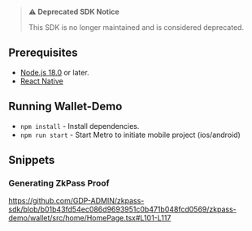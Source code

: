 > **⚠️ Deprecated SDK Notice**
> 
> This SDK is no longer maintained and is considered deprecated.

## Prerequisites

- [Node.js 18.0](https://nodejs.org/en) or later.
- [React Native](https://reactnative.dev/docs/environment-setup)

## Running Wallet-Demo

- `npm install` - Install dependencies.
- `npm run start` - Start Metro to initiate mobile project (ios/android)

## Snippets

### Generating ZkPass Proof

https://github.com/GDP-ADMIN/zkpass-sdk/blob/b01b43fd54ec086d9693951c0b471b048fcd0569/zkpass-demo/wallet/src/home/HomePage.tsx#L101-L117
